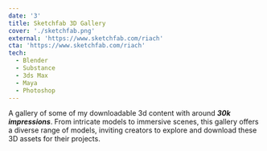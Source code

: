 ```yaml
---
date: '3'
title: Sketchfab 3D Gallery
cover: './sketchfab.png'
external: 'https://www.sketchfab.com/riach'
cta: 'https://www.sketchfab.com/riach'
tech:
  - Blender
  - Substance
  - 3ds Max
  - Maya
  - Photoshop
---
```


A gallery of some of my downloadable 3d content with around <b><i>30k impressions</b></i>. From intricate models to immersive scenes, this gallery offers a diverse range of models, inviting creators to explore and download these 3D assets for their projects.
